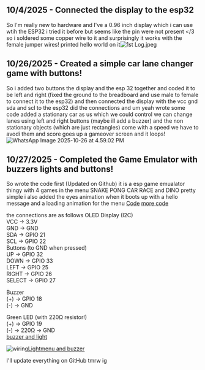<!--
  ===================    !!READ THIS NOTICE!!   ====================
  DO NOT edit this file manually. Your changes WILL BE OVERWRITTEN!
  This journal is auto generated and updated by Hack Club Blueprint.
  To edit this file, please edit your journal entries on Blueprint.
  ==================================================================
-->

## 10/4/2025 - Connected the display to the esp32   

So I'm really new to hardware and I've a 0.96 inch display which i can use wtih the ESP32 i tried it before but seems like the pin were not present </3 so i soldered some copper wire to it and surprisingly it works with the female jumper wires! printed hello world on it![1st Log.jpeg](https://blueprint.hackclub.com/user-attachments/blobs/redirect/eyJfcmFpbHMiOnsiZGF0YSI6MjgxLCJwdXIiOiJibG9iX2lkIn19--ee0eaf78b3b8137f44aac0e13928b0ce777d1df1/1st%20Log.jpeg)

  

## 10/26/2025 - Created a simple car lane changer game with buttons!  

So i added two buttons the display and the esp 32 together and coded it to be left and right (fixed the ground to the breadboard and use male to female to connect it to the esp32) and then connected the display with the vcc gnd sda and scl to the esp32 did the connections and um yeah wrote some code added a stationary car as us which we could control we can change lanes using left and right buttons (maybe ill add a buzzer) and the non stationary objects (which are just rectangles) come with a speed we have to avodi them and score goes up a gameover screen and it loops! ![WhatsApp Image 2025-10-26 at 4.59.02 PM](https://blueprint.hackclub.com/user-attachments/blobs/proxy/eyJfcmFpbHMiOnsiZGF0YSI6NTY5NiwicHVyIjoiYmxvYl9pZCJ9fQ==--f985f11e197f54115a4fcd4620900cdc00dbf393/WhatsApp%20Image%202025-10-26%20at%204.59.02%20PM.jpeg)
  

## 10/27/2025 - Completed the Game Emulator with buzzers lights and buttons!  

So wrote the code first (Updated on Github) it is a esp game emualator thingy with 4 games in the menu SNAKE PONG CAR RACE and DINO pretty simple i also added the eyes animation when it boots up with a hello message and a loading animation for the menu [Code](/user-attachments/blobs/proxy/eyJfcmFpbHMiOnsiZGF0YSI6NjAxNiwicHVyIjoiYmxvYl9pZCJ9fQ==--71f5a4151c2586b2fa0e050f065a745d2ced0714/Code.mp4) [more code](/user-attachments/blobs/proxy/eyJfcmFpbHMiOnsiZGF0YSI6NjAxNywicHVyIjoiYmxvYl9pZCJ9fQ==--4b8a8bb71f7c946049a18a74293351a47e6e9623/more%20code.mp4)


the connections are as follows 
 OLED Display (I2C)                 
   VCC → 3.3V                       
   GND → GND                        
   SDA → GPIO 21                    
   SCL → GPIO 22                    
 Buttons (to GND when pressed)      
   UP     → GPIO 32                 
   DOWN   → GPIO 33                 
   LEFT   → GPIO 25                 
   RIGHT  → GPIO 26                
   SELECT → GPIO 27                 
                                    
 Buzzer                             
   (+) → GPIO 18                    
   (-) → GND                        
                                    
 Green LED (with 220Ω resistor!)    
   (+) → GPIO 19                    
   (-) → 220Ω → GND    
[buzzer and light](/user-attachments/blobs/proxy/eyJfcmFpbHMiOnsiZGF0YSI6NjAxOCwicHVyIjoiYmxvYl9pZCJ9fQ==--68ea1b90cf77ea3a43f4702e3e681c508afcbfb6/buzzer%20and%20light.mp4)

![wiring](https://blueprint.hackclub.com/user-attachments/blobs/proxy/eyJfcmFpbHMiOnsiZGF0YSI6NjAxOSwicHVyIjoiYmxvYl9pZCJ9fQ==--857209124b69302f06af3a064c8eb88839a4cf49/wiring.jpeg)[Light](/user-attachments/blobs/proxy/eyJfcmFpbHMiOnsiZGF0YSI6NjAyMCwicHVyIjoiYmxvYl9pZCJ9fQ==--8cceb75dde0ae45143449b25b9edb121581acef6/Light.mp4)[menu and buzzer](/user-attachments/blobs/proxy/eyJfcmFpbHMiOnsiZGF0YSI6NjAyMSwicHVyIjoiYmxvYl9pZCJ9fQ==--0f7cb1862ffd407bdabee33c2ccc7b1194ae8795/menu%20and%20buzzer.mp4)


I'll update everything on GitHub tmrw ig

  

